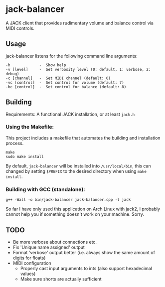 # jack-balancer
A JACK client that provides rudimentary volume and balance control via MIDI controls.

## Usage
jack-balancer listens for the following command line arguments:
```
-h             -  Show help
-v [level]     -  Set verbosity level (0: default, 1: verbose, 2: debug)
-c [channel]   -  Set MIDI channel (default: 0)
-vc [control]  -  Set control for volume (default: 7)
-bc [control]  -  Set control for balance (default: 8)
```

## Building
Requirements: A functional JACK installation, or at least `jack.h`
### Using the Makefile:
This project includes a makefile that automates the building and installation process.
```
make
sudo make install
```
By default, `jack-balancer` will be installed into `/usr/local/bin`, this can changed by setting `$PREFIX` to the desired directory when using `make install`.
### Building with GCC (standalone):
    g++ -Wall -o bin/jack-balancer jack-balancer.cpp -l jack
So far I have only used this application on Arch Linux with jack2, I probably cannot help you if something doesn't work on your machine. Sorry.

## TODO
- Be more verbose about connections etc.
- Fix 'Unique name assigned' output
- Format 'verbose' output better (i.e. always show the same amount of digits for floats)
- MIDI configuration
  - Properly cast input arguments to ints (also support hexadecimal values)
  - Make sure shorts are actually sufficient